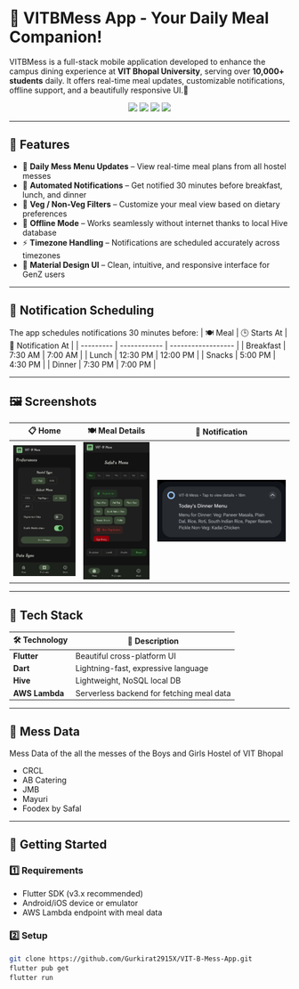 # 🍱 VITBMess App - Your Daily Meal Companion!

VITBMess is a full-stack mobile application developed to enhance the campus dining experience at **VIT Bhopal University**, serving over **10,000+ students** daily. It offers real-time meal updates, customizable notifications, offline support, and a beautifully responsive UI.🌟

<div align="center">
  <img src="https://img.shields.io/badge/Flutter-3.0-blue?logo=flutter&style=for-the-badge"/>
  <img src="https://img.shields.io/badge/Dart-Language-blue?logo=dart&style=for-the-badge"/>
  <img src="https://img.shields.io/badge/AWS-Lambda-orange?logo=amazon-aws&style=for-the-badge"/>
  <img src="https://img.shields.io/badge/Hive-LocalDB-yellow?logo=hive&style=for-the-badge"/>
</div>

---

## 📱 Features

- 📅 **Daily Mess Menu Updates** – View real-time meal plans from all hostel messes  
- 🔔 **Automated Notifications** – Get notified 30 minutes before breakfast, lunch, and dinner  
- 🥦 **Veg / Non-Veg Filters** – Customize your meal view based on dietary preferences  
- 📶 **Offline Mode** – Works seamlessly without internet thanks to local Hive database  
- ⚡ **Timezone Handling** – Notifications are scheduled accurately across timezones  
- 💎 **Material Design UI** – Clean, intuitive, and responsive interface for GenZ users

---
## 🔔 Notification Scheduling
The app schedules notifications 30 minutes before:
| 🍽️ Meal  | 🕒 Starts At | 🔔 Notification At |
| --------- | ------------ | ------------------ |
| Breakfast | 7:30 AM      | 7:00 AM            |
| Lunch     | 12:30 PM     | 12:00 PM           |
| Snacks    | 5:00 PM      | 4:30 PM            |
| Dinner    | 7:30 PM      | 7:00 PM            |

---

## 🖼️ Screenshots

| 📋 Home | 🍽️ Meal Details | 🔔 Notification |
|--------|-----------------|-----------------|
| ![Home Screen](UI/home_screen.jpg) | ![Meal Detail](UI/meal_detail_screen.jpg) | ![Notification](UI/notification_screen.jpg) |
---

## 🔧 Tech Stack

| 🛠️ Technology | 💬 Description |
|--------------|----------------|
| **Flutter** | Beautiful cross-platform UI |
| **Dart** | Lightning-fast, expressive language |
| **Hive** | Lightweight, NoSQL local DB |
| **AWS Lambda** | Serverless backend for fetching meal data |

---
## 🍚 Mess Data
Mess Data of the all the messes of the Boys and Girls Hostel of VIT Bhopal
- CRCL
- AB Catering
- JMB
- Mayuri
- Foodex by Safal

---

## 🏁 Getting Started

### 1️⃣ Requirements

- Flutter SDK (v3.x recommended)
- Android/iOS device or emulator
- AWS Lambda endpoint with meal data

### 2️⃣ Setup

```bash
git clone https://github.com/Gurkirat2915X/VIT-B-Mess-App.git
flutter pub get
flutter run
